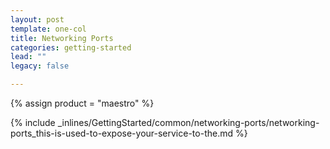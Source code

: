 ```yaml
---
layout: post
template: one-col
title: Networking Ports
categories: getting-started
lead: ""
legacy: false

---
```

{% assign product = "maestro" %}

{% include _inlines/GettingStarted/common/networking-ports/networking-ports_this-is-used-to-expose-your-service-to-the.md %}
